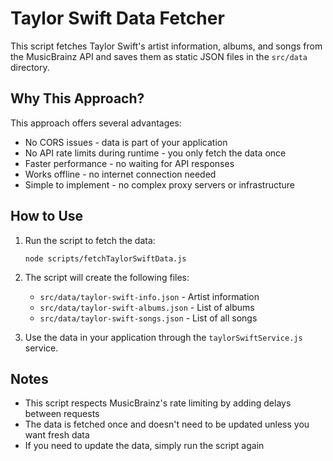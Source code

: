 # Taylor Swift Data Fetcher

This script fetches Taylor Swift's artist information, albums, and songs from the MusicBrainz API and saves them as static JSON files in the `src/data` directory.

## Why This Approach?

This approach offers several advantages:
- No CORS issues - data is part of your application
- No API rate limits during runtime - you only fetch the data once
- Faster performance - no waiting for API responses
- Works offline - no internet connection needed
- Simple to implement - no complex proxy servers or infrastructure

## How to Use

1. Run the script to fetch the data:
   ```
   node scripts/fetchTaylorSwiftData.js
   ```

2. The script will create the following files:
   - `src/data/taylor-swift-info.json` - Artist information
   - `src/data/taylor-swift-albums.json` - List of albums
   - `src/data/taylor-swift-songs.json` - List of all songs

3. Use the data in your application through the `taylorSwiftService.js` service.

## Notes

- This script respects MusicBrainz's rate limiting by adding delays between requests
- The data is fetched once and doesn't need to be updated unless you want fresh data
- If you need to update the data, simply run the script again
